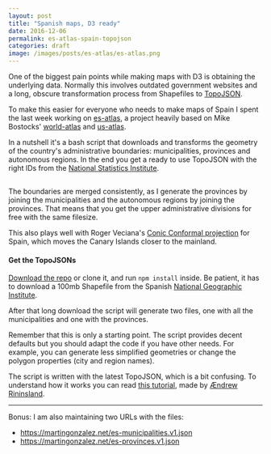 ```yaml
---
layout: post
title: "Spanish maps, D3 ready"
date: 2016-12-06
permalink: es-atlas-spain-topojson
categories: draft
image: /images/posts/es-atlas/es-atlas.png
---
```

One of the biggest pain points while making maps with D3 is obtaining the underlying data. Normally this involves outdated government websites and a long, obscure transformation process from Shapefiles to [TopoJSON](https://github.com/topojson/topojson).

To make this easier for everyone who needs to make maps of Spain I spent the last week working on [es-atlas](https://github.com/martgnz/es-atlas), a project heavily based on Mike Bostocks' [world-atlas](https://github.com/topojson/world-atlas) and [us-atlas](https://github.com/topojson/us-atlas).

In a nutshell it's a bash script that downloads and transforms the geometry of the country's administrative boundaries: municipalities, provinces and autonomous regions. In the end you get a ready to use TopoJSON with the right IDs from the [National Statistics Institute](http://www.ine.es/en/welcome.shtml).

<a href="https://github.com/martgnz/es-atlas"><img class="img-responsive b-lazy m-t-2"  src="data:image/gif;base64,R0lGODlhAQABAAAAACH5BAEKAAEALAAAAAABAAEAAAICTAEAOw==" data-src="https://cloud.githubusercontent.com/assets/1236790/20868824/69a60934-ba65-11e6-8591-ddcc1e93b157.png" /></a>

The boundaries are merged consistently, as I generate the provinces by joining the municipalities and the autonomous regions by joining the provinces. That means that you get the upper administrative divisions for free with the same filesize.

This also plays well with Roger Veciana's [Conic Conformal projection](https://github.com/rveciana/d3-composite-projections) for Spain, which moves the Canary Islands closer to the mainland.

#### Get the TopoJSONs
[Download the repo](https://github.com/martgnz/es-atlas) or clone it, and run `npm install` inside. Be patient, it has to download a 100mb Shapefile from the Spanish [National Geographic Institute](http://centrodedescargas.cnig.es/CentroDescargas/equipamiento.do?method=mostrarEquipamiento).

After that long download the script will generate two files, one with all the municipalities and one with the provinces.

Remember that this is only a starting point. The script provides decent defaults but you should adapt the code if you have other needs. For example, you can generate less simplified geometries or change the polygon properties (city and region names).

The script is written with the latest TopoJSON, which is a bit confusing. To understand how it works you can read [this tutorial](https://medium.com/@aendrew/creating-topojson-using-d3-v4-10838d1a9538#.41v8a1j94), made by [Ændrew Rininsland](https://twitter.com/aendrew).

---

Bonus: I am also maintaining two URLs with the files:

- https://martingonzalez.net/es-municipalities.v1.json
- https://martingonzalez.net/es-provinces.v1.json
